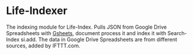 # Life-Indexer
The indexing module for Life-Index. Pulls JSON from Google Drive Spreadsheets with [Gsheets](https://github.com/interactivethings/gsheets), document process it and index it with Search-Index si.add. The data in Google Drive Spreadsheets are from different sources, added by IFTTT.com.
